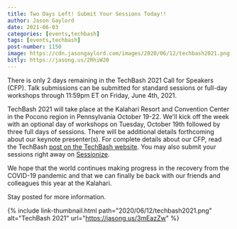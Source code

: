 ```yaml
---
title: Two Days Left! Submit Your Sessions Today!!
author: Jason Gaylord
date: 2021-06-03
categories: [events,techbash]
tags: [events,techbash]
post-number: 1150
image: https://cdn.jasongaylord.com/images/2020/06/12/techbash2021.png
bitly: https://jasong.us/2RhiW20
---
```


There is only 2 days remaining in the TechBash 2021 Call for Speakers (CFP). Talk submissions can be submitted for standard sessions or full-day workshops through 11:59pm ET on Friday, June 4th, 2021. 

TechBash 2021 will take place at the Kalahari Resort and Convention Center in the Pocono region in Pennsylvania October 19-22. We'll kick off the week with an optional day of workshops on Tuesday, October 19th followed by three full days of sessions. There will be additional details forthcoming about our keynote presenter(s). For complete details about our CFP, read the TechBash [post on the TechBash website](https://jasong.us/3wQQ8NO). You may also submit your sessions right away on [Sessionize](https://jasong.us/3mEazZw).

We hope that the world continues making progress in the recovery from the COVID-19 pandemic and that we can finally be back with our friends and colleagues this year at the Kalahari.

Stay posted for more information.

{% include link-thumbnail.html path="2020/06/12/techbash2021.png" alt="TechBash 2021" url="https://jasong.us/3mEazZw" %}